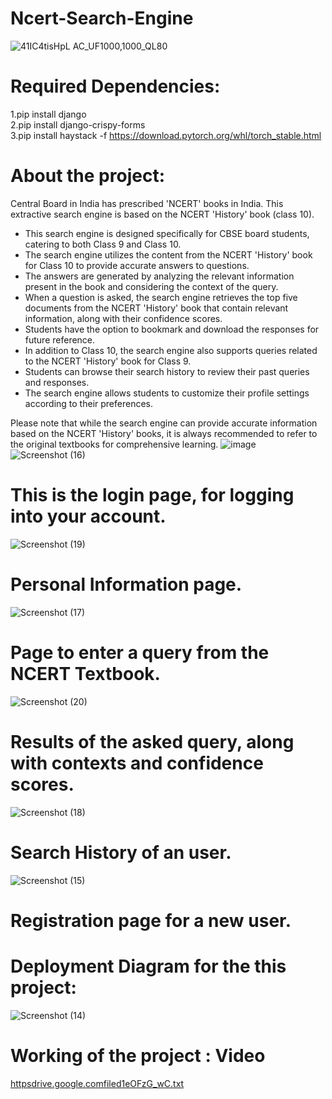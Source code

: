 # Ncert-Search-Engine
![41IC4tisHpL _AC_UF1000,1000_QL80_](https://github.com/averma251/Ncert-Search-Engine/assets/87894541/40faefb1-3856-4012-9daf-4457cec48061)
# Required Dependencies:
1.pip install django <br>
2.pip install django-crispy-forms<br>
3.pip install haystack -f https://download.pytorch.org/whl/torch_stable.html<br>
# About the project:
Central Board in India has prescribed 'NCERT' books in India. This extractive search engine is based on the
NCERT 'History' book (class 10). 
* This search engine is designed specifically for CBSE board students, catering to both Class 9 and Class 10.<br>
* The search engine utilizes the content from the NCERT 'History' book for Class 10 to provide accurate answers to questions.<br>
* The answers are generated by analyzing the relevant information present in the book and considering the context of the query.<br>
* When a question is asked, the search engine retrieves the top five documents from the NCERT 'History' book that contain relevant information, along with their confidence scores.<br>
* Students have the option to bookmark and download the responses for future reference.<br>
* In addition to Class 10, the search engine also supports queries related to the NCERT 'History' book for Class 9.<br>
* Students can browse their search history to review their past queries and responses.<br>
* The search engine allows students to customize their profile settings according to their preferences.<br>

Please note that while the search engine can provide accurate information based on the NCERT 'History' books, it is always recommended to refer to the original textbooks for comprehensive learning.
![image](https://github.com/averma251/Ncert-Search-Engine/assets/87894541/a8e7e8a9-9e07-49d5-8d57-1f559ed3e713) <br>
![Screenshot (16)](https://github.com/averma251/Ncert-Search-Engine/assets/87894541/7804440d-0b0c-47e3-8018-8b7b4f315e74) <br>
# This is the login page, for logging into your account.<br>
![Screenshot (19)](https://github.com/averma251/Ncert-Search-Engine/assets/87894541/8859d649-dc15-44a8-b004-d58142f915ef)
# Personal Information page. <br>
![Screenshot (17)](https://github.com/averma251/Ncert-Search-Engine/assets/87894541/e6e68bfe-67be-4f68-bfe1-a1dad272e034)
# Page to enter a query from the NCERT Textbook. <br>
![Screenshot (20)](https://github.com/averma251/Ncert-Search-Engine/assets/87894541/65fb9ca3-7743-4c6e-bfa8-4a6747981b90)
# Results of the asked query, along with contexts and confidence scores. <br>
![Screenshot (18)](https://github.com/averma251/Ncert-Search-Engine/assets/87894541/69840dd2-7653-49db-a6a1-1fe150f40569)
# Search History of an user. <br>
![Screenshot (15)](https://github.com/averma251/Ncert-Search-Engine/assets/87894541/24a26b09-588e-4e02-975d-8f324bea8914)
# Registration page for a new user. <br>
# Deployment Diagram for the this project: <br>
![Screenshot (14)](https://github.com/averma251/Ncert-Search-Engine/assets/87894541/b141b843-128d-418e-9d05-96c0b8689f11)

# Working of the project : Video <br>
[httpsdrive.google.comfiled1eOFzG_wC.txt](https://github.com/averma251/Ncert-Search-Engine/files/12126612/httpsdrive.google.comfiled1eOFzG_wC.txt)
